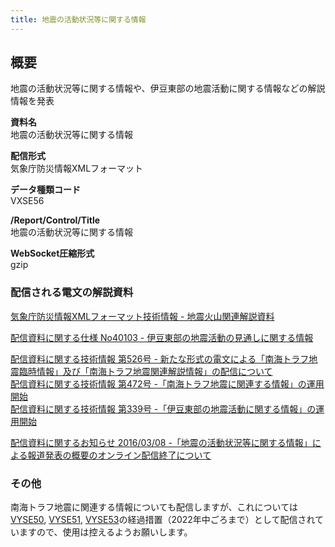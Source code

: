```yaml
---
title: 地震の活動状況等に関する情報
---
```


## 概要
地震の活動状況等に関する情報や、伊豆東部の地震活動に関する情報などの解説情報を発表

**資料名** <br/>
 地震の活動状況等に関する情報
 
**配信形式** <br/>
 気象庁防災情報XMLフォーマット

**データ種類コード** <br/>
 VXSE56
 
**/Report/Control/Title** <br/>
 地震の活動状況等に関する情報

**WebSocket圧縮形式** <br/>
 gzip

### 配信される電文の解説資料
 [気象庁防災情報XMLフォーマット技術情報 - 地震火山関連解説資料](https://dmdata.jp/doc/jma/manual/0101-0183.pdf#page=133)
 
 
 [配信資料に関する仕様 No40103 - 伊豆東部の地震活動の見通しに関する情報](https://www.data.jma.go.jp/suishin/shiyou/pdf/no40103)
 
 
 [配信資料に関する技術情報 第526号 - 新たな形式の電文による「南海トラフ地震臨時情報」及び「南海トラフ地震関連解説情報」の配信について](https://dmdata.jp/doc/jma/technical/526.pdf) <br/>
 [配信資料に関する技術情報 第472号 -「南海トラフ地震に関連する情報」の運用開始](https://dmdata.jp/doc/jma/technical/472.pdf) <br/>
 [配信資料に関する技術情報 第339号 -「伊豆東部の地震活動に関する情報」の運用開始	](https://dmdata.jp/doc/jma/technical/339.pdf)
 
 [配信資料に関するお知らせ 2016/03/08 -「地震の活動状況等に関する情報」による報道発表の概要のオンライン配信終了について](https://dmdata.jp/doc/jma/notice/2016/20160308a.pdf)

### その他
南海トラフ地震に関連する情報についても配信しますが、これについては[VYSE50](et01410), [VYSE51](et01420), [VYSE53](et01421)の経過措置（2022年中ごろまで）として配信されていますので、使用は控えるようお願いします。

